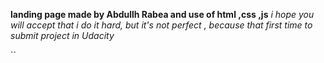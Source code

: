 **landing page made by  Abdullh Rabea and use of html ,css ,js**
_i hope you will accept that  i do it hard, but it's not perfect , because that first time to submit project in Udacity_

``